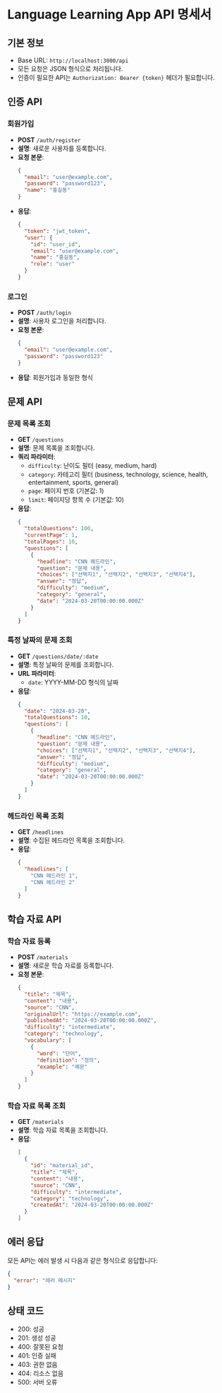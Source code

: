 # Language Learning App API 명세서

## 기본 정보
- Base URL: `http://localhost:3000/api`
- 모든 요청은 JSON 형식으로 처리됩니다.
- 인증이 필요한 API는 `Authorization: Bearer {token}` 헤더가 필요합니다.

## 인증 API

### 회원가입
- **POST** `/auth/register`
- **설명**: 새로운 사용자를 등록합니다.
- **요청 본문**:
  ```json
  {
    "email": "user@example.com",
    "password": "password123",
    "name": "홍길동"
  }
  ```
- **응답**:
  ```json
  {
    "token": "jwt_token",
    "user": {
      "id": "user_id",
      "email": "user@example.com",
      "name": "홍길동",
      "role": "user"
    }
  }
  ```

### 로그인
- **POST** `/auth/login`
- **설명**: 사용자 로그인을 처리합니다.
- **요청 본문**:
  ```json
  {
    "email": "user@example.com",
    "password": "password123"
  }
  ```
- **응답**: 회원가입과 동일한 형식

## 문제 API

### 문제 목록 조회
- **GET** `/questions`
- **설명**: 문제 목록을 조회합니다.
- **쿼리 파라미터**:
  - `difficulty`: 난이도 필터 (easy, medium, hard)
  - `category`: 카테고리 필터 (business, technology, science, health, entertainment, sports, general)
  - `page`: 페이지 번호 (기본값: 1)
  - `limit`: 페이지당 항목 수 (기본값: 10)
- **응답**:
  ```json
  {
    "totalQuestions": 100,
    "currentPage": 1,
    "totalPages": 10,
    "questions": [
      {
        "headline": "CNN 헤드라인",
        "question": "문제 내용",
        "choices": ["선택지1", "선택지2", "선택지3", "선택지4"],
        "answer": "정답",
        "difficulty": "medium",
        "category": "general",
        "date": "2024-03-20T00:00:00.000Z"
      }
    ]
  }
  ```

### 특정 날짜의 문제 조회
- **GET** `/questions/date/:date`
- **설명**: 특정 날짜의 문제를 조회합니다.
- **URL 파라미터**:
  - `date`: YYYY-MM-DD 형식의 날짜
- **응답**:
  ```json
  {
    "date": "2024-03-20",
    "totalQuestions": 10,
    "questions": [
      {
        "headline": "CNN 헤드라인",
        "question": "문제 내용",
        "choices": ["선택지1", "선택지2", "선택지3", "선택지4"],
        "answer": "정답",
        "difficulty": "medium",
        "category": "general",
        "date": "2024-03-20T00:00:00.000Z"
      }
    ]
  }
  ```

### 헤드라인 목록 조회
- **GET** `/headlines`
- **설명**: 수집된 헤드라인 목록을 조회합니다.
- **응답**:
  ```json
  {
    "headlines": [
      "CNN 헤드라인 1",
      "CNN 헤드라인 2"
    ]
  }
  ```

## 학습 자료 API

### 학습 자료 등록
- **POST** `/materials`
- **설명**: 새로운 학습 자료를 등록합니다.
- **요청 본문**:
  ```json
  {
    "title": "제목",
    "content": "내용",
    "source": "CNN",
    "originalUrl": "https://example.com",
    "publishedAt": "2024-03-20T00:00:00.000Z",
    "difficulty": "intermediate",
    "category": "technology",
    "vocabulary": [
      {
        "word": "단어",
        "definition": "정의",
        "example": "예문"
      }
    ]
  }
  ```

### 학습 자료 목록 조회
- **GET** `/materials`
- **설명**: 학습 자료 목록을 조회합니다.
- **응답**:
  ```json
  [
    {
      "id": "material_id",
      "title": "제목",
      "content": "내용",
      "source": "CNN",
      "difficulty": "intermediate",
      "category": "technology",
      "createdAt": "2024-03-20T00:00:00.000Z"
    }
  ]
  ```

## 에러 응답
모든 API는 에러 발생 시 다음과 같은 형식으로 응답합니다:
```json
{
  "error": "에러 메시지"
}
```

## 상태 코드
- 200: 성공
- 201: 생성 성공
- 400: 잘못된 요청
- 401: 인증 실패
- 403: 권한 없음
- 404: 리소스 없음
- 500: 서버 오류 